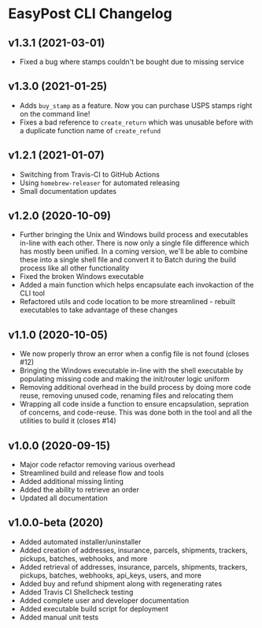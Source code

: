 # EasyPost CLI Changelog

## v1.3.1 (2021-03-01)

* Fixed a bug where stamps couldn't be bought due to missing service

## v1.3.0 (2021-01-25)

* Adds `buy_stamp` as a feature. Now you can purchase USPS stamps right on the command line!
* Fixes a bad reference to `create_return` which was unusable before with a duplicate function name of `create_refund`

## v1.2.1 (2021-01-07)

* Switching from Travis-CI to GitHub Actions
* Using `homebrew-releaser` for automated releasing
* Small documentation updates

## v1.2.0 (2020-10-09)

* Further bringing the Unix and Windows build process and executables in-line with each other. There is now only a single file difference which has mostly been unified. In a coming version, we'll be able to combine these into a single shell file and convert it to Batch during the build process like all other functionality
* Fixed the broken Windows executable
* Added a main function which helps encapsulate each invokaction of the CLI tool
* Refactored utils and code location to be more streamlined - rebuilt executables to take advantage of these changes

## v1.1.0 (2020-10-05)

* We now properly throw an error when a config file is not found (closes #12)
* Bringing the Windows executable in-line with the shell executable by populating missing code and making the init/router logic uniform
* Removing additional overhead in the build process by doing more code reuse, removing unused code, renaming files and relocating them
* Wrapping all code inside a function to ensure encapsulation, sepration of concerns, and code-reuse. This was done both in the tool and all the utilities to build it (closes #14)

## v1.0.0 (2020-09-15)

* Major code refactor removing various overhead
* Streamlined build and release flow and tools
* Added additional missing linting
* Added the ability to retrieve an order
* Updated all documentation

## v1.0.0-beta (2020)
- Added automated installer/uninstaller
- Added creation of addresses, insurance, parcels, shipments, trackers, pickups, batches, webhooks, and more
- Added retrieval of addresses, insurance, parcels, shipments, trackers, pickups, batches, webhooks, api_keys, users, and more
- Added buy and refund shipment along with regenerating rates
- Added Travis CI Shellcheck testing
- Added complete user and developer documentation
- Added executable build script for deployment
- Added manual unit tests
